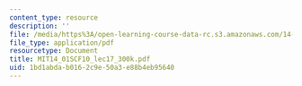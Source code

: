 ```yaml
---
content_type: resource
description: ''
file: /media/https%3A/open-learning-course-data-rc.s3.amazonaws.com/14-01sc-principles-of-microeconomics-fall-2011/1bd1abdab0162c9e50a3e88b4eb95640_MIT14_01SCF10_lec17_300k.pdf
file_type: application/pdf
resourcetype: Document
title: MIT14_01SCF10_lec17_300k.pdf
uid: 1bd1abda-b016-2c9e-50a3-e88b4eb95640
---
```

